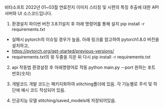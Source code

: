비타소프트 2022년 01~03월 연료전지 이미지 스티칭 및 시편의 특징 추출에 대한 API서버와 UI 소스코드입니다.

1. 환경설치
파이썬 버전 3.8.11설치 후 아래 명령어를 통해 설치
pip install -r requirements.txt

* 실패시 pytorch의 이슈일 경우가 높음. 아래 링크를 참고하여 pytorch1.8.0 버전을 설치하고,
* https://pytorch.org/get-started/previous-versions/ 
* requirements.txt의 윗 두줄을 지운 뒤 다시 pip install -r requirements.txt

2. api 작동법
환경설정 후 아래명령어로 작동
python main.py --port 원하는 포트번호(숫자)

3. 개발코드
개발 코드는 패키지화하여 stitching폴더에 있음.
각 기능별로 주석 및 하단에 예시 코드 작성되어 있음.

4. 인공지능 모델
stitching/saved_models에 저장되어있음.
